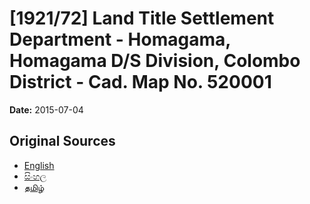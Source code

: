 # [1921/72] Land Title Settlement Department - Homagama, Homagama D/S Division, Colombo District - Cad. Map No. 520001

**Date:** 2015-07-04

## Original Sources

- [English](https://documents.gov.lk/view/extra-gazettes/2015/7/1921-72_E.pdf)
- [සිංහල](https://documents.gov.lk/view/extra-gazettes/2015/7/1921-72_S.pdf)
- [தமிழ்](https://documents.gov.lk/view/extra-gazettes/2015/7/1921-72_T.pdf)
